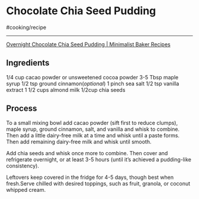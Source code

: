 # Chocolate Chia Seed Pudding
#cooking/recipe
- - - -
[Overnight Chocolate Chia Seed Pudding | Minimalist Baker Recipes](https://minimalistbaker.com/overnight-chocolate-chia-seed-pudding/)

## Ingredients
1/4 cup cacao powder or unsweetened cocoa powder
3-5 Tbsp maple syrup
1/2 tsp ground cinnamon(*optional*)
1 pinch sea salt
1/2 tsp vanilla extract
1 1/2 cups almond milk
1/2cup chia seeds

## Process
To a small mixing bowl add cacao powder (sift first to reduce clumps), maple syrup, ground cinnamon, salt, and vanilla and whisk to combine. Then add a little dairy-free milk at a time and whisk until a paste forms. Then add remaining dairy-free milk and whisk until smooth.

Add chia seeds and whisk once more to combine. Then cover and refrigerate overnight, or at least 3-5 hours (until it’s achieved a pudding-like consistency).

Leftovers keep covered in the fridge for 4-5 days, though best when fresh.Serve chilled with desired toppings, such as fruit, granola, or coconut whipped cream.


